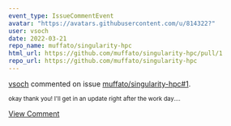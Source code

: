 ```yaml
---
event_type: IssueCommentEvent
avatar: "https://avatars.githubusercontent.com/u/814322?"
user: vsoch
date: 2022-03-21
repo_name: muffato/singularity-hpc
html_url: https://github.com/muffato/singularity-hpc/pull/1
repo_url: https://github.com/muffato/singularity-hpc
---
```


<a href='https://github.com/vsoch' target='_blank'>vsoch</a> commented on issue <a href='https://github.com/muffato/singularity-hpc/pull/1' target='_blank'>muffato/singularity-hpc#1</a>.

<small>okay thank you! I'll get in an update right after the work day....</small>

<a href='https://github.com/muffato/singularity-hpc/pull/1' target='_blank'>View Comment</a>